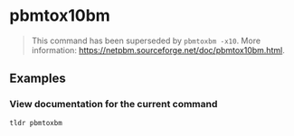 # pbmtox10bm

> This command has been superseded by `pbmtoxbm -x10`. More information: <https://netpbm.sourceforge.net/doc/pbmtox10bm.html>.

## Examples

### View documentation for the current command

```bash
tldr pbmtoxbm
```
